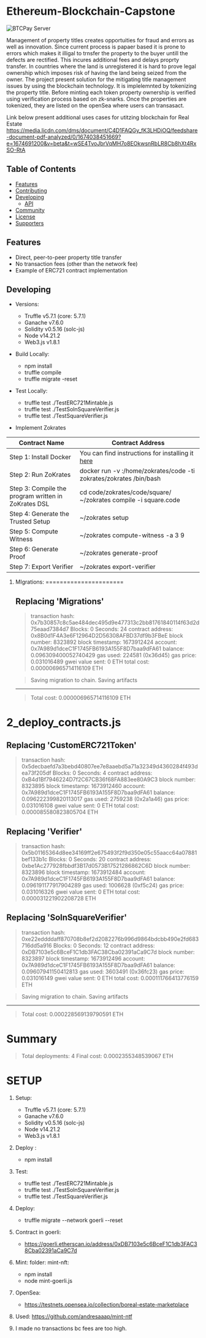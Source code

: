 # Ethereum-Blockchain-Capstone
 ![BTCPay Server](images/townhouses.jpeg)

 Management of property titles creates opportuities for fraud and errors as well as innovation. Since current process is papaer based it is prone to errors which makes it illigal to trnsfer the property to the buyer untill the defects are rectified. This incures additional fees and delays proprty transfer. 
 In countries where the land is unregistered it is hard to prove legal ownership which imposes risk of having the land being seized from the owner.
 The project present solution for the mitigating title management issues by using the blockchain technology. It is implelemnted by tokenizing the property title. Before minting each token property ownership is verified using verification process based on zk-snarks. Once the properties are tokenized, they are listed on the openSea where users can transasact. 


 Link below present additional uses cases for utitzing blockchain for Real Estate
 https://media.licdn.com/dms/document/C4D1FAQGy_fK3LHDiOQ/feedshare-document-pdf-analyzed/0/1674038451669?e=1674691200&v=beta&t=wSE4TvoJbrVqMH7o8EOkwsnRbLR8Cb8hXt4RxSO-RtA
 ## Table of Contents

* [Features](#-features)
* [Contributing](#-contributing)
* [Developing](#-developing)
  * [API](#-api)
* [Community](#-community)
* [License](#-license)
* [Supporters](#-supporters)


## Features

* Direct, peer-to-peer property title transfer
* No transaction fees (other than the network fee)
* Example of ERC721 contract implementation


## Developing
* Versions: 
    - Truffle v5.7.1 (core: 5.7.1)
    - Ganache v7.6.0
    - Solidity v0.5.16 (solc-js)
    - Node v14.21.2
    - Web3.js v1.8.1

* Build Locally:
    - npm install
    - truffle compile
    - truffle migrate -reset

* Test Locally:
    - truffle test ./TestERC721Mintable.js
    - truffle test ./TestSolnSquareVerifier.js
    - truffle test ./TestSquareVerifier.js

* Implement Zokrates

| Contract Name | Contract Address |
| ------------- | ------------- |
| Step 1: Install Docker | You can find instructions for installing it [here](https://docs.docker.com/install/)|
| Step 2: Run ZoKrates | docker run -v <Your path to zokrates>:/home/zokrates/code -ti zokrates/zokrates /bin/bash| 
| Step 3: Compile the program written in ZoKrates DSL | cd code/zokrates/code/square/ </br> ~/zokrates compile -i square.code |
| Step 4: Generate the Trusted Setup | ~/zokrates setup |
| Step 5: Compute Witness | ~/zokrates compute-witness -a 3 9 |
| Step 6: Generate Proof | ~/zokrates generate-proof |
| Step 7: Export Verifier | ~/zokrates export-verifier|





  





1. MIgrations:
======================

   Replacing 'Migrations'
   ----------------------
   > transaction hash:    0x7b30857c8c5ae484dec495d9e477313c2bb81761840114f63d2d75eaad7384d7
   > Blocks: 0            Seconds: 24
   > contract address:    0x8B0d1F4A3e6F12964D2D56308AFBD37df9b3FBeE
   > block number:        8323892
   > block timestamp:     1673912424
   > account:             0x7A989d1dceC1F1745FB6193A155F8D7baa9dFA61
   > balance:             0.096309400052740429
   > gas used:            224581 (0x36d45)
   > gas price:           0.031016489 gwei
   > value sent:          0 ETH
   > total cost:          0.000006965714116109 ETH

   > Saving migration to chain.
   > Saving artifacts
   -------------------------------------
   > Total cost:     0.000006965714116109 ETH


2_deploy_contracts.js
=====================

   Replacing 'CustomERC721Token'
   -----------------------------
   > transaction hash:    0x5decbaefd7a3bebd40807ee7e8aaebd5a71a32349d4360284f493dea73f205df
   > Blocks: 0            Seconds: 4
   > contract address:    0xB4d1Bf7946224D7f2C67CB36f68FA883ee80A9C3
   > block number:        8323895
   > block timestamp:     1673912460
   > account:             0x7A989d1dceC1F1745FB6193A155F8D7baa9dFA61
   > balance:             0.096222399820113017
   > gas used:            2759238 (0x2a1a46)
   > gas price:           0.031016108 gwei
   > value sent:          0 ETH
   > total cost:          0.000085580823805704 ETH


   Replacing 'Verifier'
   --------------------
   > transaction hash:    0x5b01165364d8ee34169ff2e675493f2f9d350e05c55aacc64a07881bef133b1c
   > Blocks: 0            Seconds: 20
   > contract address:    0xbe1Ac277928fbbdf3B17d0573B17521286862C6D
   > block number:        8323896
   > block timestamp:     1673912484
   > account:             0x7A989d1dceC1F1745FB6193A155F8D7baa9dFA61
   > balance:             0.096191177917904289
   > gas used:            1006628 (0xf5c24)
   > gas price:           0.031016326 gwei
   > value sent:          0 ETH
   > total cost:          0.000031221902208728 ETH


   Replacing 'SolnSquareVerifier'
   ------------------------------
   > transaction hash:    0xe22eddddaff870708b8ef2d2082276b996d9864bdcbb490e2fd683716dd5a916
   > Blocks: 0            Seconds: 12
   > contract address:    0xDB7103e5c6BceF1C1db3FAC38Cba02391aCa9C7d
   > block number:        8323897
   > block timestamp:     1673912496
   > account:             0x7A989d1dceC1F1745FB6193A155F8D7baa9dFA61
   > balance:             0.09607941150412813
   > gas used:            3603491 (0x36fc23)
   > gas price:           0.031016149 gwei
   > value sent:          0 ETH
   > total cost:          0.000111766413776159 ETH

   > Saving migration to chain.
   > Saving artifacts
   -------------------------------------
   > Total cost:     0.000228569139790591 ETH

Summary
=======
> Total deployments:   4
> Final cost:          0.0002355348539067 ETH

SETUP
=======
1. Setup: 
    - Truffle v5.7.1 (core: 5.7.1)
    - Ganache v7.6.0
    - Solidity v0.5.16 (solc-js)
    - Node v14.21.2
    - Web3.js v1.8.1

2. Deploy : 
    - npm install

3. Test: 
    - truffle test ./TestERC721Mintable.js
    - truffle test ./TestSolnSquareVerifier.js
    - truffle test ./TestSquareVerifier.js

4. Deploy:  
    - truffle migrate --network goerli --reset

5. Contract in goerli:
    - https://goerli.etherscan.io/address/0xDB7103e5c6BceF1C1db3FAC38Cba02391aCa9C7d

6. Mint: 
    folder: mint-nft: 
    - npm install
    - node mint-goerli.js

7. OpenSea: 
    - https://testnets.opensea.io/collection/boreal-estate-marketplace

8.  Used: https://github.com/andresaaap/mint-ntf

9. I made no transactions bc fees are too high. 

